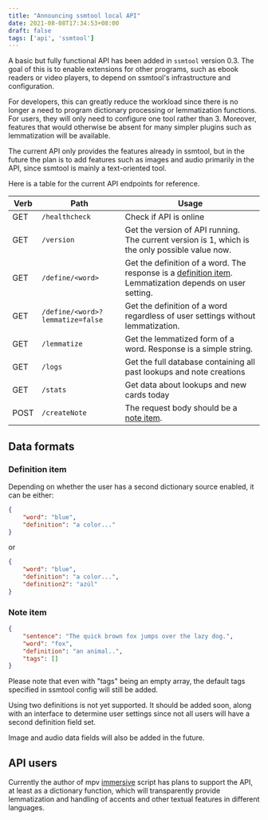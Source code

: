 ```yaml
---
title: "Announcing ssmtool local API"
date: 2021-08-08T17:34:53+08:00
draft: false
tags: ['api', 'ssmtool']
---
```

A basic but fully functional API has been added in `ssmtool` version 0.3. The
goal of this is to enable extensions for other programs, such as ebook readers
or video players, to depend on ssmtool's infrastructure and configuration. 

<!--more-->

For developers, this can greatly reduce the workload since there is no longer
a need to program dictionary processing or lemmatization functions. For users,
they will only need to configure one tool rather than 3. Moreover, features
that would otherwise be absent for many simpler plugins such as lemmatization
will be available.

The current API only provides the features already in ssmtool, but in the
future the plan is to add features such as images and audio primarily in the
API, since ssmtool is mainly a text-oriented tool. 

Here is a table for the current API endpoints for reference.

| Verb | Path | Usage |
-------|-------|--------
GET | `/healthcheck` | Check if API is online
GET | `/version`| Get the version of API running. The current version is 1, which is the only possible value now.
GET | `/define/<word>` | Get the definition of a word. The response is a [definition item](#definition-item). Lemmatization depends on user setting.
GET | `/define/<word>?lemmatize=false` | Get the definition of a word regardless of user settings without lemmatization.
GET | `/lemmatize` | Get the lemmatized form of a word. Response is a simple string.
GET | `/logs` | Get the full database containing all past lookups and note creations
GET | `/stats` | Get data about lookups and new cards today
POST | `/createNote` | The request body should be a [note item](#note-item).

## Data formats
### Definition item
Depending on whether the user has a second dictionary source enabled, it can be either:
```json
{
    "word": "blue",
    "definition": "a color..."
}
```
or
```json
{
    "word": "blue",
    "definition": "a color...",
    "definition2": "azúl"
}
```
### Note item
```json
{
    "sentence": "The quick brown fox jumps over the lazy dog.",
    "word": "fox",
    "definition": "an animal..",
    "tags": []
}
```
Please note that even with "tags" being an empty array, the default tags
specified in ssmtool config will still be added.

Using two definitions is not yet supported. It should be added soon, along
with an interface to determine user settings since not all users will have a
second definition field set.

Image and audio data fields will also be added in the future.

## API users
Currently the author of mpv
[immersive](https://github.com/Ben-Kerman/immersive) script has plans to
support the API, at least as a dictionary function, which will transparently
provide lemmatization and handling of accents and other textual features in
different languages. 
